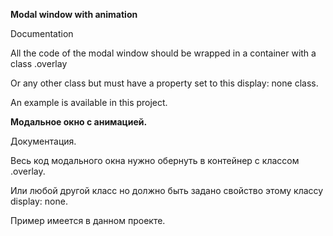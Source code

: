**Modal window with animation**

Documentation

All the code of the modal window should be wrapped in a container with a class .overlay

Or any other class but must have a property set to this display: none class.

An example is available in this project.

**Модальное окно с анимацией.**

Документация.

Весь код модального окна нужно обернуть в контейнер с классом .overlay.

Или любой другой класс но должно быть задано свойство этому классу display: none.

Пример имеется в данном проекте.

